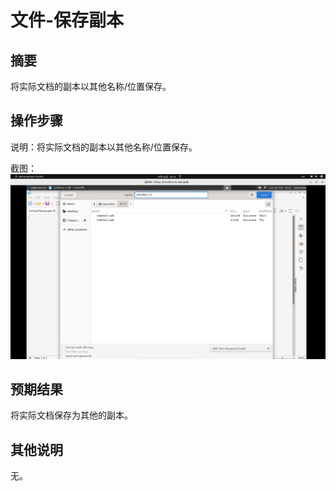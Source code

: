 # 文件-保存副本

## 摘要

将实际文档的副本以其他名称/位置保存。

## 操作步骤

说明：将实际文档的副本以其他名称/位置保存。

截图：![image](./img/z10.png)

## 预期结果

将实际文档保存为其他的副本。

## 其他说明

无。


